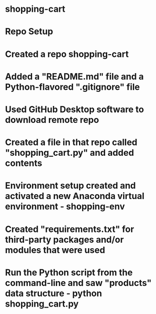 # shopping-cart
# Repo Setup
# Created a repo shopping-cart
# Added a "README.md" file and a Python-flavored ".gitignore" file 
# Used GitHub Desktop software to download remote repo
# Created a file in that repo called "shopping_cart.py" and added contents
# Environment setup created and activated a new Anaconda virtual environment - shopping-env
# Created "requirements.txt" for third-party packages and/or modules that were used
# Run the Python script from the command-line and saw "products" data structure - python shopping_cart.py

